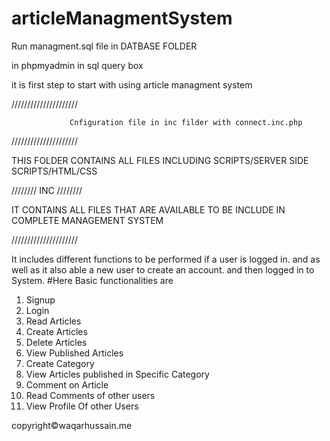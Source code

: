 # articleManagmentSystem

Run managment.sql file in DATBASE FOLDER

in phpmyadmin in sql query box

it is first step to start with using article managment system



/////////////////////
                 
                 Cnfiguration file in inc filder with connect.inc.php

/////////////////////


THIS FOLDER CONTAINS ALL FILES INCLUDING SCRIPTS/SERVER SIDE SCRIPTS/HTML/CSS

////////  INC ////////

IT CONTAINS ALL FILES THAT ARE AVAILABLE TO BE INCLUDE IN COMPLETE MANAGEMENT SYSTEM

/////////////////////

It includes different functions to be performed if a user is logged in. and as well as it also able a new user to create an account. and then logged in to System. 
#Here Basic functionalities are  
1. Signup  
2. Login  
3. Read Articles  
4. Create Articles 
5. Delete Articles
6. View Published Articles 
7. Create Category  
8. View Articles published in Specific Category 
9. Comment on Article 
10. Read Comments of other users  
11. View Profile Of other Users

copyright©waqarhussain.me 
